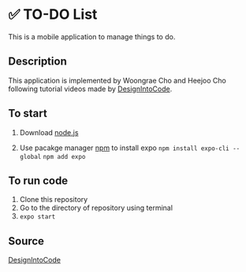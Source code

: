 # ✅ TO-DO List
This is a mobile application to manage things to do.

## Description
This application is implemented by Woongrae Cho and Heejoo Cho following tutorial videos made by [DesignIntoCode](https://www.youtube.com/playlist?list=PLqtWgQ5BRLPvbmeIYf769yb25g4W8NUZo).

## To start
1. Download [node.js](https://nodejs.org/en/)

2. Use pacakge manager [npm](https://www.npmjs.com/get-npm) to install expo
```npm install expo-cli --global```
```npm add expo```

## To run code
1. Clone this repository
2. Go to the directory of repository using terminal
3. ```expo start```

## Source
[DesignIntoCode](https://www.youtube.com/playlist?list=PLqtWgQ5BRLPvbmeIYf769yb25g4W8NUZo)